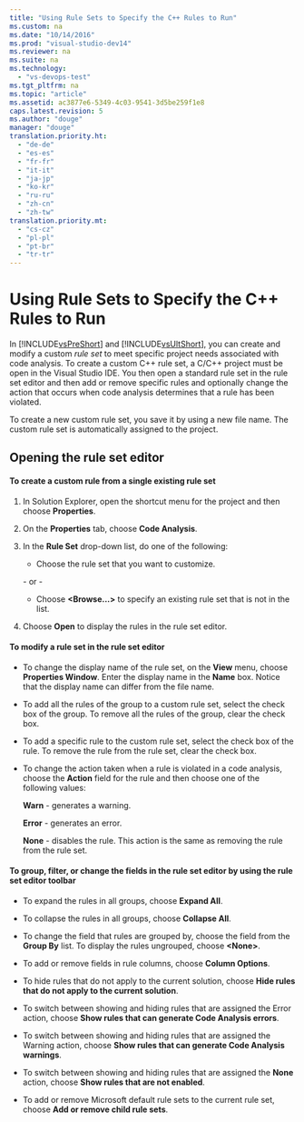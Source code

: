 ```yaml
---
title: "Using Rule Sets to Specify the C++ Rules to Run"
ms.custom: na
ms.date: "10/14/2016"
ms.prod: "visual-studio-dev14"
ms.reviewer: na
ms.suite: na
ms.technology: 
  - "vs-devops-test"
ms.tgt_pltfrm: na
ms.topic: "article"
ms.assetid: ac3877e6-5349-4c03-9541-3d5be259f1e8
caps.latest.revision: 5
ms.author: "douge"
manager: "douge"
translation.priority.ht: 
  - "de-de"
  - "es-es"
  - "fr-fr"
  - "it-it"
  - "ja-jp"
  - "ko-kr"
  - "ru-ru"
  - "zh-cn"
  - "zh-tw"
translation.priority.mt: 
  - "cs-cz"
  - "pl-pl"
  - "pt-br"
  - "tr-tr"
---
```

# Using Rule Sets to Specify the C++ Rules to Run
In [!INCLUDE[vsPreShort](../codequality/includes/vspreshort_md.md)] and [!INCLUDE[vsUltShort](../codequality/includes/vsultshort_md.md)], you can create and modify a custom *rule set* to meet specific project needs associated with code analysis. To create a custom C++ rule set, a C/C++ project must be open in the Visual Studio IDE. You then open a standard rule set in the rule set editor and then add or remove specific rules and optionally change the action that occurs when code analysis determines that a rule has been violated.  
  
 To create a new custom rule set, you save it by using a new file name. The custom rule set is automatically assigned to the project.  
  
## Opening the rule set editor  
  
#### To create a custom rule from a single existing rule set  
  
1.  In Solution Explorer, open the shortcut menu for the project and then choose **Properties**.  
  
2.  On the **Properties** tab, choose **Code Analysis**.  
  
3.  In the **Rule Set** drop-down list, do one of the following:  
  
    -   Choose the rule set that you want to customize.  
  
     \- or -  
  
    -   Choose **\<Browse...>** to specify an existing rule set that is not in the list.  
  
4.  Choose **Open** to display the rules in the rule set editor.  
  
#### To modify a rule set in the rule set editor  
  
-   To change the display name of the rule set, on the **View** menu, choose **Properties Window**. Enter the display name in the **Name** box. Notice that the display name can differ from the file name.  
  
-   To add all the rules of the group to a custom rule set, select the check box of the group. To remove all the rules of the group, clear the check box.  
  
-   To add a specific rule to the custom rule set, select the check box of the rule. To remove the rule from the rule set, clear the check box.  
  
-   To change the action taken when a rule is violated in a code analysis, choose the **Action** field for the rule and then choose one of the following values:  
  
     **Warn** - generates a warning.  
  
     **Error** - generates an error.  
  
     **None** - disables the rule. This action is the same as removing the rule from the rule set.  
  
#### To group, filter, or change the fields in the rule set editor by using the rule set editor toolbar  
  
-   To expand the rules in all groups, choose **Expand All**.  
  
-   To collapse the rules in all groups, choose **Collapse All**.  
  
-   To change the field that rules are grouped by, choose the field from the **Group By** list. To display the rules ungrouped, choose **\<None>**.  
  
-   To add or remove fields in rule columns, choose **Column Options**.  
  
-   To hide rules that do not apply to the current solution, choose **Hide rules that do not apply to the current solution**.  
  
-   To switch between showing and hiding rules that are assigned the Error action, choose **Show rules that can generate Code Analysis errors**.  
  
-   To switch between showing and hiding rules that are assigned the Warning action, choose **Show rules that can generate Code Analysis warnings**.  
  
-   To switch between showing and hiding rules that are assigned the **None** action, choose **Show rules that are not enabled**.  
  
-   To add or remove Microsoft default rule sets to the current rule set, choose **Add or remove child rule sets**.